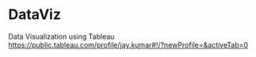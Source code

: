 # DataViz
Data Visualization using Tableau
<https://public.tableau.com/profile/jay.kumar#!/?newProfile=&activeTab=0>
